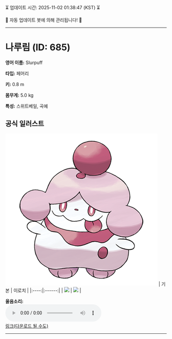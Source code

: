 
⏳ 업데이트 시간: 2025-11-02 01:38:47 (KST) ⏳

🤖 자동 업데이트 봇에 의해 관리됩니다! 🤖

---

# 나루림 (ID: 685)
**영어 이름:** Slurpuff

**타입:** 페어리

**키:** 0.8 m

**몸무게:** 5.0 kg

**특성:** 스위트베일, 곡예

## 공식 일러스트
![](https://raw.githubusercontent.com/PokeAPI/sprites/master/sprites/pokemon/other/official-artwork/685.png)
| 기본 | 이로치 |
|:----:|:------:|
| <img src="http://play.pokemonshowdown.com/sprites/ani/slurpuff.gif" width="200"> | <img src="http://play.pokemonshowdown.com/sprites/ani-shiny/slurpuff.gif" width="200"> |

**울음소리:**<br><audio controls src="https://raw.githubusercontent.com/PokeAPI/cries/main/cries/pokemon/latest/685.ogg"></audio><br> [링크(다운로드 될 수도)](https://raw.githubusercontent.com/PokeAPI/cries/main/cries/pokemon/latest/685.ogg)


---
